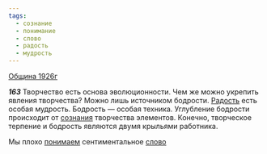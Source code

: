 ```yaml
---
tags:
  - сознание
  - понимание
  - слово
  - радость
  - мудрость
---
```


[Община 1926г](https://127.0.0.1:4002/agni/1926)

___163___
Творчество есть основа эволюционности. Чем же можно укрепить явления творчества? Можно лишь источником бодрости. [Радость](../../../tags/#радость) есть особая мудрость. Бодрость — особая техника. Углубление бодрости происходит от [сознания](../../../tags/#сознание) творчества элементов. Конечно, творческое терпение и бодрость являются двумя крыльями работника.   

Мы плохо [понимаем](../../../tags/#понимание) сентиментальное [слово](../../../tags/#слово) 